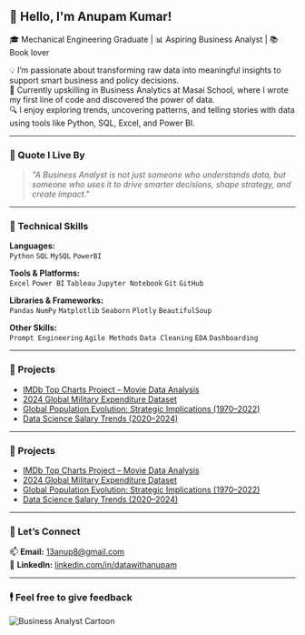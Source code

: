 ## 👋 Hello, I'm Anupam Kumar!

🎓 Mechanical Engineering Graduate | 📊 Aspiring Business Analyst | 📚 Book lover 

💡 I’m passionate about transforming raw data into meaningful insights to support smart business and policy decisions.  
🚀 Currently upskilling in Business Analytics at Masai School, where I wrote my first line of code and discovered the power of data.  
🔍 I enjoy exploring trends, uncovering patterns, and telling stories with data using tools like Python, SQL, Excel, and Power BI.

---

### 🧠 Quote I Live By  
> *"A Business Analyst is not just someone who understands data, but someone who uses it to drive smarter decisions, shape strategy, and create impact."*

---

### 🔧 Technical Skills

**Languages:**  
`Python` `SQL` `MySQL` `PowerBI`

**Tools & Platforms:**  
`Excel` `Power BI` `Tableau` `Jupyter Notebook` `Git` `GitHub`

**Libraries & Frameworks:**  
`Pandas` `NumPy` `Matplotlib` `Seaborn` `Plotly` `BeautifulSoup`

**Other Skills:**  
`Prompt Engineering` `Agile Methods` `Data Cleaning` `EDA` `Dashboarding`

---


### 💼 Projects

- [IMDb Top Charts Project – Movie Data Analysis](https://github.com/datawithanupam/IMDB_Top_Charts_Project)  
- [2024 Global Military Expenditure Dataset](https://github.com/datawithanupam/2024-Global-Military-Expenditure-Dataset)  
- [Global Population Evolution: Strategic Implications (1970–2022)](https://github.com/datawithanupam/Global-Population-Evolution-Strategic-Implications-1970-2022)  
- [Data Science Salary Trends (2020–2024)](https://github.com/datawithanupam/DataScience-Salary-2020-2024)

---


### 💼 Projects

- [IMDb Top Charts Project – Movie Data Analysis](https://github.com/datawithanupam/IMDB_Top_Charts_Project)  
- [2024 Global Military Expenditure Dataset](https://github.com/datawithanupam/2024-Global-Military-Expenditure-Dataset)  
- [Global Population Evolution: Strategic Implications (1970–2022)](https://github.com/datawithanupam/Global-Population-Evolution-Strategic-Implications-1970-2022)  
- [Data Science Salary Trends (2020–2024)](https://github.com/datawithanupam/DataScience-Salary-2020-2024)

---

### 🤝 Let’s Connect

📫 **Email:** 13anup8@gmail.com  
📄 **LinkedIn:** [linkedin.com/in/datawithanupam](https://www.linkedin.com/in/datawithanupam)  


---

### 🕴️ Feel free to give feedback

![Business Analyst Cartoon](https://media.giphy.com/media/YL90VSVnbwLmhRKa6I/giphy.gif)
